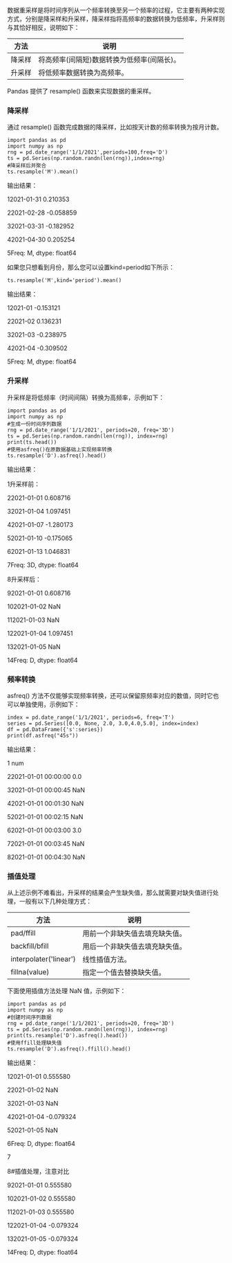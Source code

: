 数据重采样是将时间序列从一个频率转换至另一个频率的过程，它主要有两种实现方式，分别是降采样和升采样，降采样指将高频率的数据转换为低频率，升采样则与其恰好相反，说明如下：

| 方法   | 说明                                       |
|--------|--------------------------------------------|
| 降采样 | 将高频率(间隔短)数据转换为低频率(间隔长)。 |
| 升采样 | 将低频率数据转换为高频率。                 |

Pandas 提供了 resample() 函数来实现数据的重采样。

### 降采样

通过 resample() 函数完成数据的降采样，比如按天计数的频率转换为按月计数。

```
import pandas as pd
import numpy as np
rng = pd.date_range('1/1/2021',periods=100,freq='D')
ts = pd.Series(np.random.randn(len(rng)),index=rng)
#降采样后并聚合
ts.resample('M').mean() 
```

输出结果：

12021-01-31 0.210353

22021-02-28 -0.058859

32021-03-31 -0.182952

42021-04-30 0.205254

5Freq: M, dtype: float64

如果您只想看到月份，那么您可以设置kind=period如下所示：

```
ts.resample('M',kind='period').mean()
```

输出结果：

12021-01 -0.153121

22021-02 0.136231

32021-03 -0.238975

42021-04 -0.309502

5Freq: M, dtype: float64

### 升采样

升采样是将低频率（时间间隔）转换为高频率，示例如下：

```
import pandas as pd
import numpy as np
#生成一份时间序列数据
rng = pd.date_range('1/1/2021', periods=20, freq='3D')
ts = pd.Series(np.random.randn(len(rng)), index=rng)
print(ts.head())
#使用asfreq()在原数据基础上实现频率转换
ts.resample('D').asfreq().head()
```

输出结果：

1升采样前：

22021-01-01 0.608716

32021-01-04 1.097451

42021-01-07 -1.280173

52021-01-10 -0.175065

62021-01-13 1.046831

7Freq: 3D, dtype: float64

8升采样后：

92021-01-01 0.608716

102021-01-02 NaN

112021-01-03 NaN

122021-01-04 1.097451

132021-01-05 NaN

14Freq: D, dtype: float64

### 频率转换

asfreq() 方法不仅能够实现频率转换，还可以保留原频率对应的数值，同时它也可以单独使用，示例如下：
```
index = pd.date_range('1/1/2021', periods=6, freq='T')
series = pd.Series([0.0, None, 2.0, 3.0,4.0,5.0], index=index)
df = pd.DataFrame({'s':series})
print(df.asfreq("45s"))
```

输出结果：

1 num

22021-01-01 00:00:00 0.0

32021-01-01 00:00:45 NaN

42021-01-01 00:01:30 NaN

52021-01-01 00:02:15 NaN

62021-01-01 00:03:00 3.0

72021-01-01 00:03:45 NaN

82021-01-01 00:04:30 NaN

### 插值处理

从上述示例不难看出，升采样的结果会产生缺失值，那么就需要对缺失值进行处理，一般有以下几种处理方式：

| 方法                   | 说明                           |
|------------------------|--------------------------------|
| pad/ffill              | 用前一个非缺失值去填充缺失值。 |
| backfill/bfill         | 用后一个非缺失值去填充缺失值。 |
| interpolater('linear') | 线性插值方法。                 |
| fillna(value)          | 指定一个值去替换缺失值。       |

下面使用插值方法处理 NaN 值，示例如下：

```
import pandas as pd
import numpy as np
#创建时间序列数据
rng = pd.date_range('1/1/2021', periods=20, freq='3D')
ts = pd.Series(np.random.randn(len(rng)), index=rng)
print(ts.resample('D').asfreq().head())
#使用ffill处理缺失值
ts.resample('D').asfreq().ffill().head()
```

输出结果：

12021-01-01 0.555580

22021-01-02 NaN

32021-01-03 NaN

42021-01-04 -0.079324

52021-01-05 NaN

6Freq: D, dtype: float64

7

8\#插值处理，注意对比

92021-01-01 0.555580

102021-01-02 0.555580

112021-01-03 0.555580

122021-01-04 -0.079324

132021-01-05 -0.079324

14Freq: D, dtype: float64
